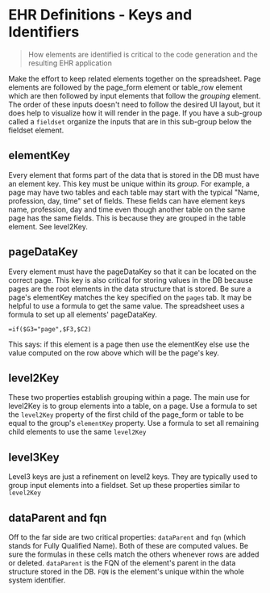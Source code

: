 # EHR Definitions - Keys and Identifiers

> How elements are identified is critical to the code generation and the resulting EHR application

Make the effort to keep related elements together on the spreadsheet.  Page elements are followed by the page_form
element or table_row element which are then followed by input elements that follow the *grouping* element.  The order of these inputs 
doesn't need to follow the desired UI layout, but it does help to visualize how it will render in the page. If you have a sub-group called a ```fieldset``` organize the inputs that are in
this sub-group below the fieldset element.

## elementKey
Every element that forms part of the data that is stored in the DB must have an element key. This key must be unique within 
its *group*.  For example, a page may have two tables and each table may start with the typical "Name, profession, day, time" 
set of fields.  These fields can have element keys name, profession, day and time even though another table on the same
page has the same fields. This is because they are grouped in the table element. See level2Key.   


## pageDataKey
Every element must have the pageDataKey so that it can be located on the correct page.  This key is also critical for
storing values in the DB because pages are the root elements in the data structure that is stored.
Be sure a page's elementKey matches the key specified on the ```pages``` tab.  It may be helpful to use a formula to 
get the same value. The spreadsheet uses a formula to set up all elements' pageDataKey.
``` 
=if($G3="page",$F3,$C2)
```
This says: if this element is a page then use the elementKey else use the value computed on the row
above which will be the page's key.

## level2Key
These two properties establish grouping within a page. The main use for level2Key is to group elements into a table, on
a page. Use a formula to set the ```level2Key``` property of the first child of the page_form or table to be equal to the group's 
```elementKey``` property.  Use a formula to set all remaining child elements to use the same ```level2Key``` 

## level3Key
Level3 keys are just a refinement on level2 keys. They are typically used to group input elements into a fieldset. Set up these
properties similar to ```level2Key```


## dataParent and fqn
Off to the far side are two critical properties: ```dataParent``` and ```fqn``` (which stands for Fully Qualified Name).
Both of these are computed values.  Be sure the formulas in these cells match the others whenever rows are added or deleted.
```dataParent``` is the FQN of the element's parent in the data structure stored in the DB.
```FQN``` is the element's unique within the whole system identifier.  